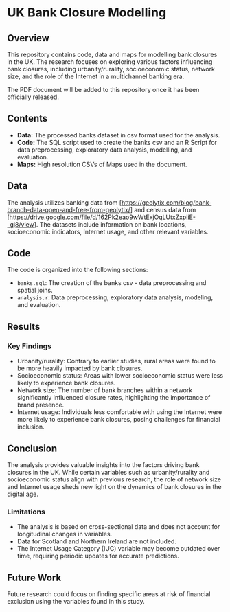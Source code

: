 # UK Bank Closure Modelling

## Overview

This repository contains code, data and maps for modelling bank closures in the UK. The research focuses on exploring various factors influencing bank closures, including urbanity/rurality, socioeconomic status, network size, and the role of the Internet in a multichannel banking era.

The PDF document will be added to this repository once it has been officially released.

## Contents

- **Data:** The processed banks dataset in csv format used for the analysis.
- **Code:** The SQL script used to create the banks csv and an R Script for data preprocessing, exploratory data analysis, modelling, and evaluation.
- **Maps:** High resolution CSVs of Maps used in the document.

## Data

The analysis utilizes banking data from [https://geolytix.com/blog/bank-branch-data-open-and-free-from-geolytix/] and census data from [https://drive.google.com/file/d/162Pk2eao9wWtExjOqLUtxZxpiiE-_gj8/view]. The datasets include information on bank locations, socioeconomic indicators, Internet usage, and other relevant variables.

## Code

The code is organized into the following sections:
- `banks.sql`: The creation of the banks csv - data preprocessing and spatial joins.
- `analysis.r`: Data preprocessing, exploratory data analysis, modeling, and evaluation.

## Results

### Key Findings

- Urbanity/rurality: Contrary to earlier studies, rural areas were found to be more heavily impacted by bank closures.
- Socioeconomic status: Areas with lower socioeconomic status were less likely to experience bank closures.
- Network size: The number of bank branches within a network significantly influenced closure rates, highlighting the importance of brand presence.
- Internet usage: Individuals less comfortable with using the Internet were more likely to experience bank closures, posing challenges for financial inclusion.

## Conclusion

The analysis provides valuable insights into the factors driving bank closures in the UK. While certain variables such as urbanity/rurality and socioeconomic status align with previous research, the role of network size and Internet usage sheds new light on the dynamics of bank closures in the digital age.

### Limitations

- The analysis is based on cross-sectional data and does not account for longitudinal changes in variables.
- Data for Scotland and Northern Ireland are not included.
- The Internet Usage Category (IUC) variable may become outdated over time, requiring periodic updates for accurate predictions.

## Future Work

Future research could focus on finding specific areas at risk of financial exclusion using the variables found in this study.
